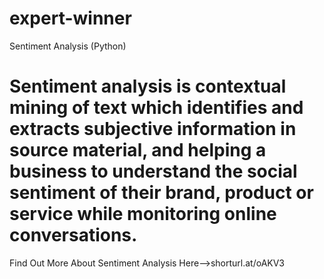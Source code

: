 # expert-winner
Sentiment Analysis (Python)
# Sentiment analysis is contextual mining of text which identifies and extracts subjective information in source material, and helping a business to understand the social sentiment of their brand, product or service while monitoring online conversations.
Find Out More About Sentiment Analysis Here-->shorturl.at/oAKV3
